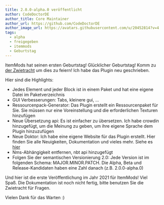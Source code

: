 ```yaml
---
title: 2.0.0-alpha.0 veröffentlicht
author: CodeDoctorDE
author_title: Core Maintainer
author_url: https://github.com/CodeDoctorDE
author_image_url: https://avatars.githubusercontent.com/u/20452814?v=4
tags:
  - alpha
  - freigegeben
  - itemmods
  - Geburtstag
---
```


ItemMods hat seinen ersten Geburtstag! Glücklicher Geburtstag! Komm zu [der Zwietracht](https://go.linwood.dev/itemmods-discord) um dies zu feiern! Ich habe das Plugin neu geschrieben.

Hier sind die Highlights:

* Jedes Element und jeder Block ist in einem Paket und hat eine eigene Datei im Paketverzeichnis
* GUI Verbesserungen: Tabs, kleinere gui, ...
* Ressourcenpack-Generator: Das Plugin erstellt ein Ressourcenpaket für Sie. Sie müssen nur eine Voreinstellung und die erforderlichen Texturen hinzufügen
* Neue Übersetzung api: Es ist einfacher zu übersetzen. Ich habe crowdin hinzugefügt, um die Meinung zu geben, um ihre eigene Sprache dem Plugin hinzuzufügen
* Neue Doktor: Ich habe eine eigene Website für das Plugin erstellt. Hier finden Sie alle Neuigkeiten, Dokumentation und vieles mehr. Siehe es [hier](https://itemmods.linwood.dev)
* Nms-Abhängigkeit entfernen, nbt api hinzugefügt
* Folgen Sie der semantischen Versionierung 2.0: Jede Version ist im folgenden Schema: MAJOR.MINOR.PATCH. Die Alpha, Beta und Release-Kandidaten haben eine Zahl danach (z.B. 2.0.0-alpha.0)

Und hier ist die erste Veröffentlichung im Jahr 2021 für ItemMods! Viel Spaß. Die Dokumentation ist noch nicht fertig, bitte benutzen Sie die Zwietracht für Fragen.

Vielen Dank für das Warten :)